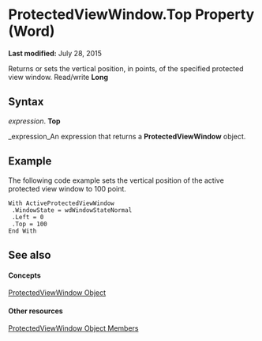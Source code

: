 
# ProtectedViewWindow.Top Property (Word)

 **Last modified:** July 28, 2015

Returns or sets the vertical position, in points, of the specified protected view window. Read/write  **Long**

## Syntax

 _expression_. **Top**

 _expression_An expression that returns a  **ProtectedViewWindow** object.


## Example

The following code example sets the vertical position of the active protected view window to 100 point.


```
With ActiveProtectedViewWindow 
 .WindowState = wdWindowStateNormal 
 .Left = 0 
 .Top = 100 
End With 

```


## See also


#### Concepts


 [ProtectedViewWindow Object](d77e80e7-c54e-5954-1586-dacd3c9f7434.md)
#### Other resources


 [ProtectedViewWindow Object Members](03a8f0c3-f76b-f933-9cae-5a159234c289.md)
